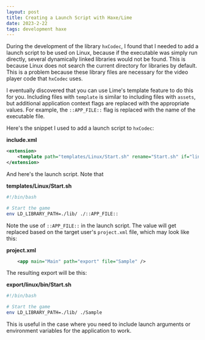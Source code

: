 ```yaml
---
layout: post
title: Creating a Launch Script with Haxe/Lime
date: 2023-2-22
tags: development haxe
---
```


During the development of the library `hxCodec`, I found that I needed to add a launch script to be used on Linux, because if the executable was simply run directly, several dynamically linked libraries would not be found. This is because Linux does not search the current directory for libraries by default. This is a problem because these library files are necessary for the video player code that `hxCodec` uses.

I eventually discovered that you can use Lime's template feature to do this for you. Including files with `template` is similar to including files with `assets`, but additional application context flags are replaced with the appropriate values. For example, the `::APP_FILE::` flag is replaced with the name of the executable file.

Here's the snippet I used to add a launch script to `hxCodec`:

**include.xml**
```xml
<extension>
    <template path="templates/Linux/Start.sh" rename="Start.sh" if="linux" />
</extension>
```

And here's the launch script. Note that 

**templates/Linux/Start.sh**
```bash
#!/bin/bash

# Start the game
env LD_LIBRARY_PATH=./lib/ ./::APP_FILE::
```

Note the use of `::APP_FILE::` in the launch script. The value will get replaced based on the target user's `project.xml` file, which may look like this:

**project.xml**
```xml
	<app main="Main" path="export" file="Sample" />
```

The resulting export will be this:

**export/linux/bin/Start.sh**
```bash
#!/bin/bash

# Start the game
env LD_LIBRARY_PATH=./lib/ ./Sample
```

This is useful in the case where you need to include launch arguments or environment variables for the application to work.
